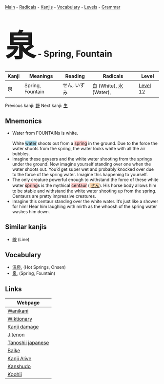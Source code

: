 <style> bigfont {font-size: 100px}</style>
[Main](../README.md) -
[Radicals](../radicals.md) -
[Kanjis](../kanjis.md) -
[Vocabulary](../vocabulary.md) -
[Levels](../levels.md) -
[Grammar](../grammar.md)
# <bigfont> 泉</bigfont> - Spring, Fountain 

| Kanji | Meanings | Reading | Radicals | Level |
| --- | --- | --- | --- | --- |
| 泉 | Spring, Fountain | せん, いずみ | [白](../radicals/白.md) (White), [水](../radicals/水.md) (Water),  | [Level 12](../levels/wk_level12.md) |

Previous kanji: [野](野.md) Next kanji: [生](生.md) 

## Mnemonics
 * Water from FOUNTAINs is white.<br><br>White <span style="background-color:#ADD8E6"> water</span> shoots out from a <span style="background-color:#ffcccb"> spring</span> in the ground. Due to the force the water shoots from the spring, the water looks white with all the air bubbles.
* Imagine these geysers and the white water shooting from the springs under the ground. Now imagine yourself standing over one when the water shoots out. You’d get super wet and probably knocked over due to the force of the spring water. Imagine this happening to yourself.
* The only creature powerful enough to withstand the force of these white water <span style="background-color:#ffcccb"> spring</span>s is the mythical <span style="background-color:#ffcccb"> centaur</span> (<span style="background-color:#fed8b1"> [せん](https://jisho.org/search/せん)</span>). His horse body allows him to be stable and withstand the white water shooting up from the spring. Centaurs are pretty impressive creatures.
* Imagine this centaur standing over the white water. It’s just like a shower for him! Hear him laughing with mirth as the whoosh of the spring water washes him down.


## Similar kanjis
 * [線](線.md) (Line)


## Vocabulary
 * [温泉](../vocabulary/泉.md), (Hot Springs, Onsen)
* [泉](../vocabulary/泉.md), (Spring, Fountain)



## Links 

| Webpage |
| --- |
| [Wanikani          ](https://www.wanikani.com/kanji/泉) |
| [Wiktionary        ](https://en.wiktionary.org/wiki/泉) |
| [Kanji damage      ](http://www.kanjidamage.com/kanji/search?utf8=✓&q=泉) |
| [Jitenon           ](https://jitenon.com/kanji/泉) |
| [Tanoshii japanese ](https://www.tanoshiijapanese.com/dictionary/kanji.cfm?k=泉) |
| [Baike             ](https://baike.baidu.com/item/泉) |
| [Kanji Alive       ](https://app.kanjialive.com/泉) |
| [Kanshudo          ](https://www.kanshudo.com/searchmn?q=泉) |
| [Koohii            ](https://kanji.koohii.com/study/kanji/泉) |
